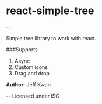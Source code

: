 # react-simple-tree
--

Simple tree library to work with react.

###Supports

1. Async
2. Custom icons
3. Drag and drop

**Author:** Jeff Kwon

--
Licensed under ISC
